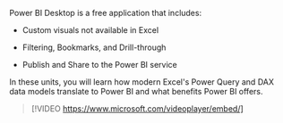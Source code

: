 Power BI Desktop is a free application that includes:

-   Custom visuals not available in Excel

-   Filtering, Bookmarks, and Drill-through

-   Publish and Share to the Power BI service

In these units, you will learn how modern Excel's Power Query and DAX data models translate to Power BI and what benefits Power BI offers.

> [!VIDEO https://www.microsoft.com/videoplayer/embed/]
